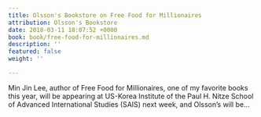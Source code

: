 ```yaml
---
title: Olsson's Bookstore on Free Food for Millionaires
attribution: Olsson's Bookstore
date: 2018-03-11 18:07:52 +0000
book: book/free-food-for-millionaires.md
description: ''
featured: false
weight: ''

---
```

Min Jin Lee, author of Free Food for Millionaires, one of my favorite books this year, will be appearing at US-Korea Institute of the Paul H. Nitze School of Advanced International Studies (SAIS) next week, and Olsson’s will be…